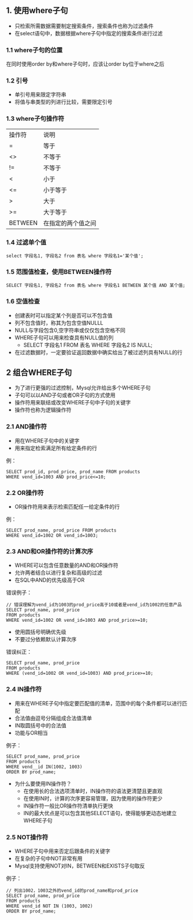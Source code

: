 ## 1. 使用where子句
* 只检索所需数据需要制定搜索条件，搜索条件也称为过滤条件
* 在select语句中，数据根据where子句中指定的搜索条件进行过滤

### 1.1 where子句的位置
在同时使用order by和where子句时，应该让order by位于where之后

### 1.2 引号
* 单引号用来限定字符串
* 将值与串类型的列进行比较，需要限定引号

### 1.3 where子句操作符
<table>
  <tr>
    <td>操作符</td> 
    <td>说明</td>
  </tr>
 <tr>
    <td>=</td> 
    <td>等于</td>
  </tr>
 <tr>
    <td><></td> 
    <td>不等于</td>
  </tr>
 <tr>
    <td>!=</td> 
    <td>不等于</td>
  </tr>
 <tr>
    <td><</td> 
    <td>小于</td>
  </tr>
 <tr>
    <td><=</td> 
    <td>小于等于</td>
  </tr>
 <tr>
    <td>></td> 
    <td>大于</td>
  </tr>
 <tr>
    <td>>=</td> 
    <td>大于等于</td>
  </tr>
 <tr>
    <td>BETWEEN</td> 
    <td>在指定的两个值之间</td>
  </tr>
</table>

### 1.4 过滤单个值
	select 字段名1, 字段名2 from 表名 where 字段名1='某个值';

### 1.5 范围值检查，使用BETWEEN操作符
	SELECT 字段名1, 字段名2 from 表名 where 字段名1 BETWEEN 某个值 AND 某个值;

### 1.6 空值检查
* 创建表时可以指定某个列是否可以不包含值
* 列不包含值时，称其为包含空值NULLL
* NULL与字段包含0,空字符串或仅仅包含空格不同
* WHERE子句可以用来检查具有NULL值的列
	* SELECT 字段名1 FROM 表名 WHERE 字段名2 IS NULL;
* 在过滤数据时，一定要验证返回数据中确实给出了被过滤列具有NULL的行


## 2 组合WHERE子句
* 为了进行更强的过滤控制，Mysql允许给出多个WHERE子句
* 子句可以以AND子句或者OR子句的方式使用
* 操作符用来联结或改变WHERE子句中子句的关键字
* 操作符也称为逻辑操作符

### 2.1 AND操作符
* 用在WHERE子句中的关键字
* 用来指定检索满足所有给定条件的行  

例：

	SELECT prod_id, prod_price, prod_name FROM products
    WHERE vend_id=1003 AND prod_price<=10;

### 2.2 OR操作符
* OR操作符用来表示检索匹配任一给定条件的行  

例：

	SELECT prod_name, prod_price FROM products
    WHERE vend_id=1002 OR vend_id=1003;
### 2.3 AND和OR操作符的计算次序
* WHERE可以包含任意数量的AND和OR操作符
* 允许两者结合以进行复杂和高级的过滤
* 在SQL中AND的优先级高于OR

错误例子：
  
    // 错误理解为vend_id为1003的prod_price高于10或者是vend_id为1002的任意产品
	SELECT prod_name, prod_price
    FROM products
    WHERE vend_id=1002 OR vend_id=1003 AND prod_price>=10;
* 使用圆括号明确优先级
* 不要过分依赖默认计算次序

错误纠正：

	SELECT prod_name, prod_price
	FROM products
	WHERE (vend_id=1002 OR vend_id=1003) AND prod_price>=10;

### 2.4 IN操作符
* 用来在WHERE子句中指定要匹配值的清单，范围中的每个条件都可以进行匹配
* 合法值由逗号分隔组成合法值清单
* IN取圆括号中的合法值
* 功能与OR相当


例子：

	SELECT prod_name, prod_price
	FROM products
	WHERE vend__id IN(1002, 1003)
    ORDER BY prod_name;

* 为什么要使用IN操作符？
	* 在使用长的合法选项清单时，IN操作符的语法更清楚且更直观
	* 在使用IN时，计算的次序更容易管理，因为使用的操作符更少
	* IN操作符一般比OR操作符清单执行更快
	* IN的最大优点是可以包含其他SELECT语句，使得能够更动态地建立WHERE子句
### 2.5 NOT操作符
* WHERE子句中用来否定后跟条件的关键字
* 在复杂的子句中NOT非常有用
* Mysql支持使用NOT对IN，BETWEEN和EXISTS子句取反

例子：

 	// 列出1002，1003之外的vend_id的prod_name和prod_price
	SELECT prod_name, prod_price
	FROM products
	WHERE vend_id NOT IN (1003, 1002)
	ORDER BY prod_name;